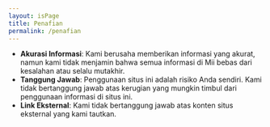 ```yaml
---
layout: isPage
title: Penafian
permalink: /penafian
---
```


* **Akurasi Informasi**: Kami berusaha memberikan informasi yang akurat, namun kami tidak menjamin bahwa semua informasi di Mii bebas dari kesalahan atau selalu mutakhir.
* **Tanggung Jawab**: Penggunaan situs ini adalah risiko Anda sendiri. Kami tidak bertanggung jawab atas kerugian yang mungkin timbul dari penggunaan informasi di situs ini.
* **Link Eksternal**: Kami tidak bertanggung jawab atas konten situs eksternal yang kami tautkan.

